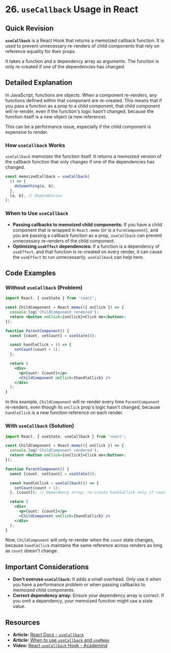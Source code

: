 
# 26. `useCallback` Usage in React

## Quick Revision

**`useCallback`** is a React Hook that returns a memoized callback function. It is used to prevent unnecessary re-renders of child components that rely on reference equality for their props.

It takes a function and a dependency array as arguments. The function is only re-created if one of the dependencies has changed.

## Detailed Explanation

In JavaScript, functions are objects. When a component re-renders, any functions defined within that component are re-created. This means that if you pass a function as a prop to a child component, that child component will re-render, even if the function's logic hasn't changed, because the function itself is a new object (a new reference).

This can be a performance issue, especially if the child component is expensive to render.

### How `useCallback` Works

`useCallback` memoizes the function itself. It returns a memoized version of the callback function that only changes if one of the dependencies has changed.

```jsx
const memoizedCallback = useCallback(
  () => {
    doSomething(a, b);
  },
  [a, b], // Dependencies
);
```

### When to Use `useCallback`

*   **Passing callbacks to memoized child components:** If you have a child component that is wrapped in `React.memo` (or is a `PureComponent`), and you are passing a callback function as a prop, `useCallback` can prevent unnecessary re-renders of the child component.
*   **Optimizing `useEffect` dependencies:** If a function is a dependency of `useEffect`, and that function is re-created on every render, it can cause the `useEffect` to run unnecessarily. `useCallback` can help here.

## Code Examples

### Without `useCallback` (Problem)

```jsx
import React, { useState } from 'react';

const ChildComponent = React.memo(({ onClick }) => {
  console.log('ChildComponent rendered');
  return <button onClick={onClick}>Click me</button>;
});

function ParentComponent() {
  const [count, setCount] = useState(0);

  const handleClick = () => {
    setCount(count + 1);
  };

  return (
    <div>
      <p>Count: {count}</p>
      <ChildComponent onClick={handleClick} />
    </div>
  );
}
```

In this example, `ChildComponent` will re-render every time `ParentComponent` re-renders, even though its `onClick` prop's logic hasn't changed, because `handleClick` is a new function reference on each render.

### With `useCallback` (Solution)

```jsx
import React, { useState, useCallback } from 'react';

const ChildComponent = React.memo(({ onClick }) => {
  console.log('ChildComponent rendered');
  return <button onClick={onClick}>Click me</button>;
});

function ParentComponent() {
  const [count, setCount] = useState(0);

  const handleClick = useCallback(() => {
    setCount(count + 1);
  }, [count]); // Dependency array: re-create handleClick only if count changes

  return (
    <div>
      <p>Count: {count}</p>
      <ChildComponent onClick={handleClick} />
    </div>
  );
}
```

Now, `ChildComponent` will only re-render when the `count` state changes, because `handleClick` maintains the same reference across renders as long as `count` doesn't change.

## Important Considerations

*   **Don't overuse `useCallback`:** It adds a small overhead. Only use it when you have a performance problem or when passing callbacks to memoized child components.
*   **Correct dependency array:** Ensure your dependency array is correct. If you omit a dependency, your memoized function might use a stale value.

## Resources

*   **Article:** [React Docs - `useCallback`](https://reactjs.org/docs/hooks-reference.html#usecallback)
*   **Article:** [When to use `useCallback` and `useMemo`](https://kentcdodds.com/blog/usememo-and-usecallback)
*   **Video:** [React `useCallback` Hook - Academind](https://www.youtube.com/watch?v=l_h9I-43-gI)
